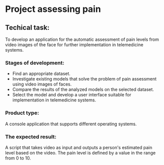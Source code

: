 # Project assessing pain

## Techical task: 
  To develop an application for the automatic assessment of pain levels from video images of the face for further implementation in telemedicine systems. 
  
### Stages of development:
+ Find an appropriate dataset.
+ Investigate existing models that solve the problem of pain assessment using video images of faces.
+ Compare the results of the analyzed models on the selected dataset.
+ Select the model and develop a user interface suitable for implementation in telemedicine systems.

### Product type:
A console application that supports different operating systems.
 
### The expected result:
  A script that takes video as input and outputs a person's estimated pain level based on the video.
  The pain level is defined by a value in the range from 0 to 10.

